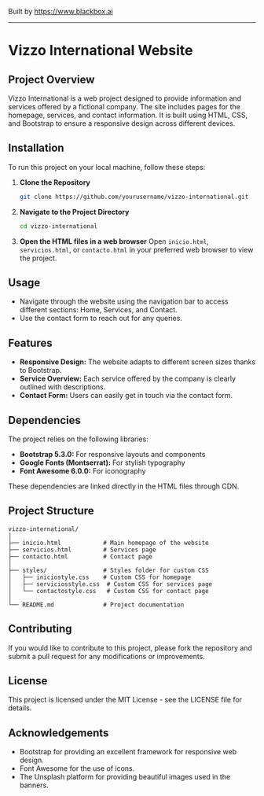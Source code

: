 
Built by https://www.blackbox.ai

---

# Vizzo International Website

## Project Overview
Vizzo International is a web project designed to provide information and services offered by a fictional company. The site includes pages for the homepage, services, and contact information. It is built using HTML, CSS, and Bootstrap to ensure a responsive design across different devices.

## Installation
To run this project on your local machine, follow these steps:

1. **Clone the Repository**
   ```bash
   git clone https://github.com/yourusername/vizzo-international.git
   ```

2. **Navigate to the Project Directory**
   ```bash
   cd vizzo-international
   ```

3. **Open the HTML files in a web browser**
   Open `inicio.html`, `servicios.html`, or `contacto.html` in your preferred web browser to view the project.

## Usage
- Navigate through the website using the navigation bar to access different sections: Home, Services, and Contact.
- Use the contact form to reach out for any queries.

## Features
- **Responsive Design:** The website adapts to different screen sizes thanks to Bootstrap.
- **Service Overview:** Each service offered by the company is clearly outlined with descriptions.
- **Contact Form:** Users can easily get in touch via the contact form.

## Dependencies
The project relies on the following libraries:
- **Bootstrap 5.3.0:** For responsive layouts and components
- **Google Fonts (Montserrat):** For stylish typography
- **Font Awesome 6.0.0:** For iconography

These dependencies are linked directly in the HTML files through CDN.

## Project Structure
```
vizzo-international/
│
├── inicio.html            # Main homepage of the website
├── servicios.html         # Services page
├── contacto.html          # Contact page
│
├── styles/                # Styles folder for custom CSS
│   ├── iniciostyle.css    # Custom CSS for homepage
│   ├── serviciosstyle.css  # Custom CSS for services page
│   └── contactostyle.css   # Custom CSS for contact page
│
└── README.md              # Project documentation
```

## Contributing
If you would like to contribute to this project, please fork the repository and submit a pull request for any modifications or improvements.

## License
This project is licensed under the MIT License - see the LICENSE file for details.

## Acknowledgements
- Bootstrap for providing an excellent framework for responsive web design.
- Font Awesome for the use of icons.
- The Unsplash platform for providing beautiful images used in the banners.